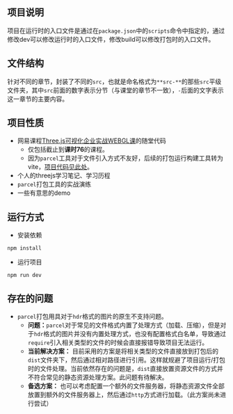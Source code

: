 ## 项目说明
项目在运行时的入口文件是通过在`package.json`中的`scripts`命令中指定的，通过修改dev可以修改运行时的入口文件，修改build可以修改打包时的入口文件。
## 文件结构
针对不同的章节，封装了不同的`src`，也就是命名格式为`**src-**`的那些`src`平级文件夹，其中`src`前面的数字表示分节（与课堂的章节不一致），`-`后面的文字表示这一章节的主要内容。
## 项目性质
 - 网易课程[Three.js可视化企业实战WEBGL课](https://study.163.com/course/courseMain.htm?courseId=1212491801)的随堂代码
   - 仅包括截止到**课时76**的课程。
   - 因为`parcel`工具对于文件引入方式不友好，后续的打包运行构建工具转为vite，[项目代码见此处]()。
 - 个人的threejs学习笔记、学习历程
 - `parcel`打包工具的实战演练
 - 一些有意思的demo


 ## 运行方式
  - 安装依赖
 ```
npm install
 ```
 - 运行项目
 ```
npm run dev
 ```
## 存在的问题
 - `parcel`打包用具对于`hdr`格式的图片的原生不支持问题。
    - **问题：**`parcel`对于常见的文件格式内置了处理方式（加载、压缩），但是对于`hdr`格式的图片并没有内置处理方式，也没有配置格式白名单，导致通过`require`引入相关类型的文件的时候会直接报错导致项目无法运行。
    - **当前解决方案：** 目前采用的方案是将相关类型的文件直接放到打包后的`dist`文件夹下，然后通过相对路径进行引用。这样就规避了项目运行/打包时的文件处理。当前依然存在的问题是，`dist`直接放置资源文件的方式并不符合常见的静态资源处理方案。此问题有待解决。
    - **备选方案：** 也可以考虑配置一个额外的文件服务器，将静态资源文件全部放置到额外的文件服务器上，然后通过`http`方式进行加载。（此方案尚未进行尝试）
